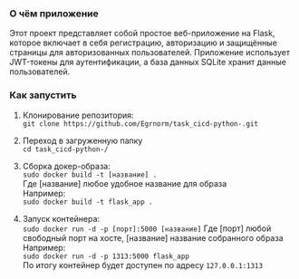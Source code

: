 ### О чём приложение
Этот проект представляет собой простое веб-приложение на Flask, которое включает в себя регистрацию, авторизацию и защищённые страницы для авторизованных пользователей.
Приложение использует JWT-токены для аутентификации, а база данных SQLite хранит данные пользователей.
  
### Как запустить

1. Клонирование репозитория:    
`git clone https://github.com/Egrnorm/task_cicd-python-.git`  
  
2. Переход в загруженную папку  
`cd task_cicd-python-/`  
  
3. Сборка докер-образа:  
`sudo docker build -t [название] .`  
Где [название] любое удобное название для образа  
Например:  
`sudo docker build -t flask_app .`
  
5. Запуск контейнера:  
`sudo docker run -d -p [порт]:5000 [название]` 
Где [порт] любой свободный порт на хосте, [название] название собранного образа  
Например:  
`sudo docker run -d -p 1313:5000 flask_app`  
По итогу контейнер будет доступен по адресу `127.0.0.1:1313`



